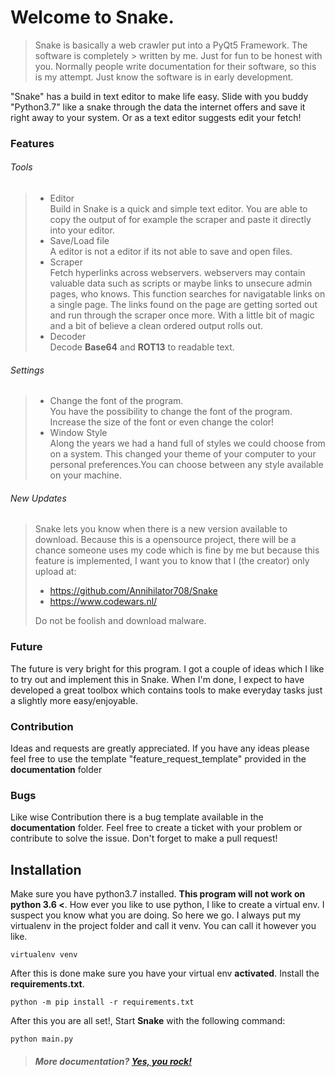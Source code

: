 # Welcome to Snake.

> Snake is basically a web crawler put into a PyQt5 Framework. The software is completely > written by me. Just for fun to be honest with you. Normally people write documentation for their software, so this is my attempt. Just know the software is in early development.

"Snake" has a build in text editor to make life easy. Slide with you buddy "Python3.7" like a snake through the data the internet offers and save it right away to your system. Or as a text editor suggests edit your fetch!

### Features 

###### Tools
> - Editor
> \
> Build in Snake is a quick and simple text editor. You are able to copy the output of for example the scraper and paste it directly into your editor.
> - Save/Load file
> \
> A editor is not a editor if its not able to save and open files.
> - Scraper
> \
> Fetch hyperlinks across webservers. webservers may contain valuable data such as scripts or maybe links to unsecure admin pages, who knows. This function searches for navigatable links on a single page. The links found on the page are getting sorted out and run through the scraper once more. With a little bit of magic and a bit of believe a clean ordered output rolls out.
> - Decoder
> \
> Decode **Base64** and **ROT13** to readable text.

###### Settings
> - Change the font of the program.
> \
> You have the possibility to change the font of the program. Increase the size of the font or even change the color!
> - Window Style
> \
> Along the years we had a hand full of styles we could choose from on a system. This changed your theme of your computer to your personal preferences.You can choose between any style available on your machine.

###### New Updates
> Snake lets you know when there is a new version available to download. Because this is a opensource project, there will be a chance someone uses my code which is fine by me but because this feature is implemented, I want you to know that I (the creator) only upload at:
> - https://github.com/Annihilator708/Snake
> - https://www.codewars.nl/
>
> Do not be foolish and download malware.

### Future
The future is very bright for this program. I got a couple of ideas which I like to try out and implement this in Snake. When I'm done, I expect to have developed a great toolbox which contains tools to make everyday tasks just a slightly more easy/enjoyable.

### Contribution
Ideas and requests are greatly appreciated. If you have any ideas please feel free to use the template "feature_request_template" provided in the **documentation** folder

### Bugs
Like wise Contribution there is a bug template available in the **documentation** folder. Feel free to create a ticket with your problem or contribute to solve the issue. Don't forget to make a pull request!

## Installation
Make sure you have python3.7 installed. **This program will not work on python 3.6 <**. How ever you like to use python, I like to create a virtual env. I suspect you know what you are doing. So here we go. I always put my virtualenv in the project folder and call it venv. You can call it however you like.
```
virtualenv venv
```
After this is done make sure you have your virtual env **activated**. Install the **requirements.txt**.
```
python -m pip install -r requirements.txt
```
After this you are all set!, Start **Snake** with the following command:
```
python main.py
```

> ##### More documentation? [Yes, you rock!](https://github.com/Annihilator708/Snake/blob/master/.github/Documentation/DOCUMENTATION.MD)